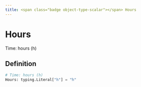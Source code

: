 ```yaml
---
title: <span class="badge object-type-scalar"></span> Hours
---
```

# <span class="badge object-type-scalar"></span> Hours

Time: hours (h)

## Definition

```python
# Time: hours (h)
Hours: typing.Literal["h"] = "h"
```
